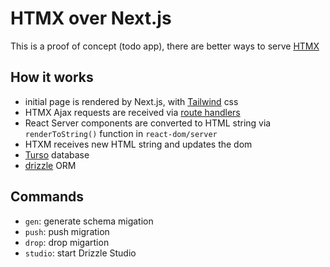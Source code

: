 # HTMX over Next.js

This is a proof of concept (todo app), there are better ways to serve [HTMX](https://htmx.org/)

## How it works

- initial page is rendered by Next.js, with [Tailwind](https://tailwindcss.com/) css
- HTMX Ajax requests are received via [route handlers](https://nextjs.org/docs/app/building-your-application/routing/route-handlers)
- React Server components are converted to HTML string via `renderToString()` function in `react-dom/server`
- HTXM receives new HTML string and updates the dom
- [Turso](https://turso.tech/) database
- [drizzle](https://orm.drizzle.team/) ORM

## Commands

- `gen`: generate schema migation
- `push`: push migration
- `drop`: drop migartion
- `studio`: start Drizzle Studio
